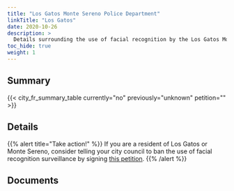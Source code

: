 ```yaml
---
title: "Los Gatos Monte Sereno Police Department"
linkTitle: "Los Gatos"
date: 2020-10-26
description: >
  Details surrounding the use of facial recognition by the Los Gatos Monte Sereno Police Department.
toc_hide: true
weight: 1
---
```


## Summary
{{< city_fr_summary_table currently="no" previously="unknown" petition="" >}}

## Details

{{% alert title="Take action!" %}}
If you are a resident of Los Gatos or Monte Sereno, consider telling your city council to ban the use of facial recognition surveillance by signing [this petition]().
{{% /alert %}}

## Documents
